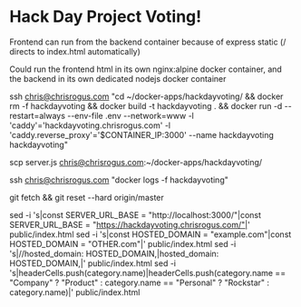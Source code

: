 # Hack Day Project Voting!

Frontend can run from the backend container because of express static (/ directs to index.html automatically)

Could run the frontend html in its own nginx:alpine docker container, and the backend in its own dedicated nodejs docker container


ssh chris@chrisrogus.com "cd ~/docker-apps/hackdayvoting/ && docker rm -f hackdayvoting && docker build -t hackdayvoting . && docker run -d --restart=always --env-file .env --network=www -l 'caddy'='hackdayvoting.chrisrogus.com' -l 'caddy.reverse_proxy'='\$CONTAINER_IP:3000' --name hackdayvoting hackdayvoting"

scp server.js chris@chrisrogus.com:~/docker-apps/hackdayvoting/

ssh chris@chrisrogus.com "docker logs -f hackdayvoting"



git fetch && git reset --hard origin/master

sed -i 's|const SERVER_URL_BASE = "http://localhost:3000/"|const SERVER_URL_BASE = "https://hackdayvoting.chrisrogus.com/"|' public/index.html
sed -i 's|const HOSTED_DOMAIN = "example.com"|const HOSTED_DOMAIN = "OTHER.com"|' public/index.html
sed -i 's|//hosted_domain: HOSTED_DOMAIN,|hosted_domain: HOSTED_DOMAIN,|' public/index.html
sed -i 's|headerCells.push(category.name)|headerCells.push(category.name == "Company" ? "Product" : category.name == "Personal" ? "Rockstar" : category.name)|' public/index.html

